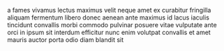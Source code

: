 a fames vivamus lectus maximus velit neque amet ex curabitur fringilla aliquam
fermentum libero donec aenean ante maximus id lacus iaculis tincidunt convallis
morbi commodo pulvinar posuere vitae vulputate ante orci in ipsum sit interdum
efficitur nunc enim volutpat convallis et amet mauris auctor porta odio diam
blandit sit